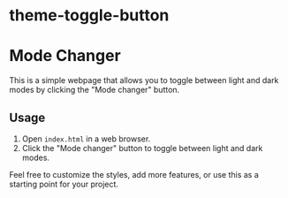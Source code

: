 # theme-toggle-button
# Mode Changer

This is a simple webpage that allows you to toggle between light and dark modes by clicking the "Mode changer" button.

## Usage

1. Open `index.html` in a web browser.
2. Click the "Mode changer" button to toggle between light and dark modes.

Feel free to customize the styles, add more features, or use this as a starting point for your project.
